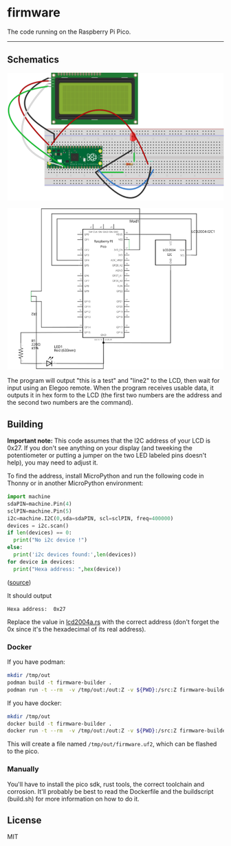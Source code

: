 # firmware

The code running on the Raspberry Pi Pico.

---

## Schematics

![Image of breadboard](breadboard.svg)

![Image of breadboard](schematic.svg)

The program will output "this is a test" and "line2" to the LCD, then wait for input using an Elegoo remote.
When the program receives usable data, it outputs it in hex form to the LCD (the first two numbers are the address and the second two numbers are the command).

## Building

**Important note:** This code assumes that the I2C address of your LCD is 0x27. If you don't see anything on your display (and tweeking the potentiometer or putting a jumper on the two LED labeled pins doesn't help), you may need to adjust it.

To find the address, install MicroPython and run the following code in Thonny or in another MicroPython environment:

```python
import machine
sdaPIN=machine.Pin(4)
sclPIN=machine.Pin(5)
i2c=machine.I2C(0,sda=sdaPIN, scl=sclPIN, freq=400000)
devices = i2c.scan()
if len(devices) == 0:
  print("No i2c device !")
else:
  print('i2c devices found:',len(devices))
for device in devices:
  print("Hexa address: ",hex(device))
```

([source](https://peppe8o.com/using-i2c-lcd-display-with-raspberry-pi-pico-and-micropython/))

It should output

```lang-none
Hexa address:  0x27
```

Replace the value in [lcd2004a.rs](https://github.com/OrganomagnesiumHalide/firmware/blob/main/rust_lib/src/pico/perifs/lcd2004a.rs#L22) with the correct address (don't forget the 0x since it's the hexadecimal of its real address).

### Docker

If you have podman:

```bash
mkdir /tmp/out
podman build -t firmware-builder .
podman run -t --rm  -v /tmp/out:/out:Z -v ${PWD}:/src:Z firmware-builder
```

If you have docker:

```bash
mkdir /tmp/out
docker build -t firmware-builder .
docker run -t --rm  -v /tmp/out:/out:Z -v ${PWD}:/src:Z firmware-builder
```

This will create a file named `/tmp/out/firmware.uf2`, which can be flashed to the pico.

### Manually

You'll have to install the pico sdk, rust tools, the correct toolchain and corrosion. It'll probably be best to read the Dockerfile and the buildscript (build.sh) for more information on how to do it.

## License

MIT
